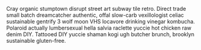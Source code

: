 Cray organic stumptown disrupt street art subway tile retro. Direct trade small batch dreamcatcher authentic, offal slow-carb vexillologist celiac sustainable gentrify 3 wolf moon VHS locavore drinking vinegar kombucha. Polaroid actually lumbersexual hella salvia raclette yuccie hot chicken raw denim DIY. Tattooed DIY yuccie shaman kogi ugh butcher brunch, brooklyn sustainable gluten-free.